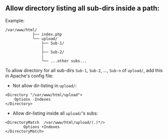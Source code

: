 ## Allow directory listing all sub-dirs inside a path:

Example:

```
/var/www/html/
            ├── index.php
            └── upload/
                ├── Sub-1/
                │   
                ├── Sub-2/
                |
                └── ...other subs... 
```
To allow directory for all sub-dirs `Sub-1`, `Sub-2`, ..., `Sub-n` of `upload/`, add this in Apache's config file:

- Not allow dir-listing in `upload/`:

```
<Directory "/var/www/html/upload">
    Options -Indexes
</Directory>
```

- Allow dir-listing inside all `upload/`'s subs:

```
<DirectoryMatch  /var/www/html/upload/(.)*/>
        Options +Indexes
</DirectoryMatch>
```
